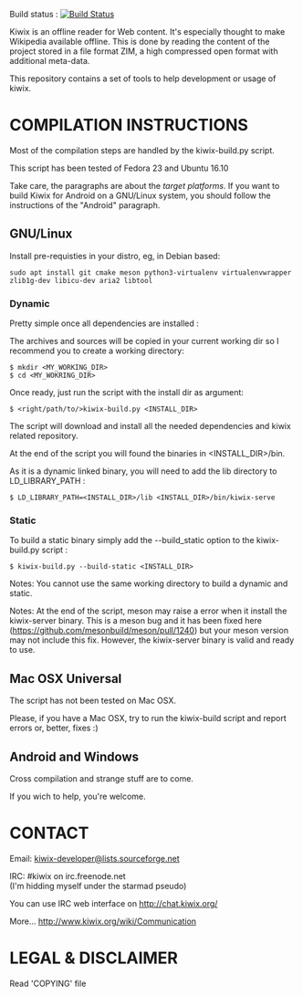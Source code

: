 Build status : [![Build Status](https://travis-ci.org/kiwix/kiwix-build.svg?branch=master)](https://travis-ci.org/kiwix/kiwix-build)


Kiwix is an offline reader for Web content. It's especially thought to
make Wikipedia available offline.  This is done by reading the content
of the project stored in a file format ZIM, a high compressed open
format with additional meta-data.

This repository contains a set of tools to help development or usage
of kiwix.

# COMPILATION INSTRUCTIONS

Most of the compilation steps are handled by the kiwix-build.py
script.

This script has been tested of Fedora 23 and Ubuntu 16.10

Take care, the paragraphs are about the *target platforms*. If you
want to build Kiwix for Android on a GNU/Linux system, you should
follow the instructions of the "Android" paragraph.

## GNU/Linux
Install pre-requisties in your distro, eg, in Debian based:

    sudo apt install git cmake meson python3-virtualenv virtualenvwrapper zlib1g-dev libicu-dev aria2 libtool

### Dynamic

Pretty simple once all dependencies are installed :

The archives and sources will be copied in your current working dir so
I recommend you to create a working directory:

    $ mkdir <MY_WORKING_DIR>
    $ cd <MY_WOKRING_DIR>

Once ready, just run the script with the install dir as argument:

    $ <right/path/to/>kiwix-build.py <INSTALL_DIR>

The script will download and install all the needed dependencies and
kiwix related repository.

At the end of the script you will found the binaries in <INSTALL_DIR>/bin.

As it is a dynamic linked binary, you will need to add the lib directory to
LD_LIBRARY_PATH :

    $ LD_LIBRARY_PATH=<INSTALL_DIR>/lib <INSTALL_DIR>/bin/kiwix-serve

### Static

To build a static binary simply add the --build_static option to the 
kiwix-build.py script :

    $ kiwix-build.py --build-static <INSTALL_DIR>

Notes: You cannot use the same working directory to build a dynamic and static.

Notes: At the end of the script, meson may raise a error when it install the
kiwix-server binary. This is a meson bug and it has been fixed here
(https://github.com/mesonbuild/meson/pull/1240) but your meson version may
not include this fix.
However, the kiwix-server binary is valid and ready to use.

## Mac OSX Universal

The script has not been tested on Mac OSX.

Please, if you have a Mac OSX, try to run the kiwix-build script and
report errors or, better, fixes :)

## Android and Windows

Cross compilation and strange stuff are to come.

If you wich to help, you're welcome.

# CONTACT

Email: kiwix-developer@lists.sourceforge.net

IRC: #kiwix on irc.freenode.net  
(I'm hidding myself under the starmad pseudo)

You can use IRC web interface on http://chat.kiwix.org/

More... http://www.kiwix.org/wiki/Communication

# LEGAL & DISCLAIMER

Read 'COPYING' file
